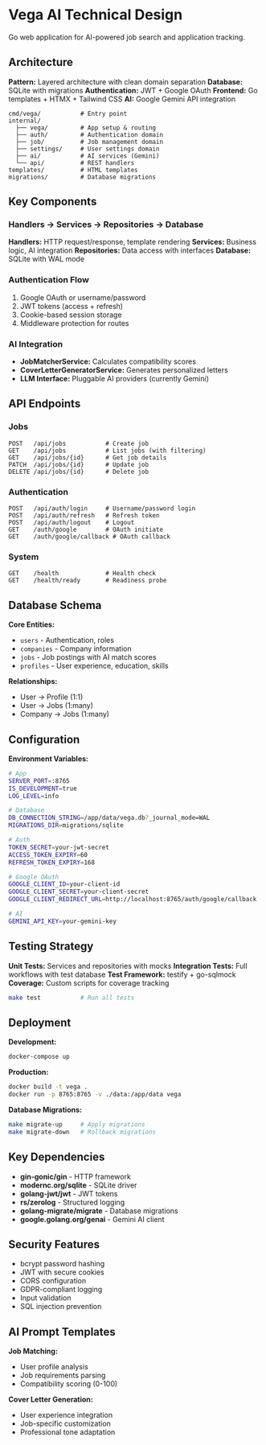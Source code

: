 # Vega AI Technical Design

Go web application for AI-powered job search and application tracking.

## Architecture

**Pattern:** Layered architecture with clean domain separation
**Database:** SQLite with migrations
**Authentication:** JWT + Google OAuth
**Frontend:** Go templates + HTMX + Tailwind CSS
**AI:** Google Gemini API integration

```plaintext
cmd/vega/           # Entry point
internal/
  ├── vega/         # App setup & routing
  ├── auth/         # Authentication domain
  ├── job/          # Job management domain
  ├── settings/     # User settings domain
  ├── ai/           # AI services (Gemini)
  └── api/          # REST handlers
templates/          # HTML templates
migrations/         # Database migrations
```

## Key Components

### **Handlers → Services → Repositories → Database**

**Handlers:** HTTP request/response, template rendering
**Services:** Business logic, AI integration
**Repositories:** Data access with interfaces
**Database:** SQLite with WAL mode

### **Authentication Flow**

1. Google OAuth or username/password
2. JWT tokens (access + refresh)
3. Cookie-based session storage
4. Middleware protection for routes

### **AI Integration**

- **JobMatcherService:** Calculates compatibility scores
- **CoverLetterGeneratorService:** Generates personalized letters
- **LLM Interface:** Pluggable AI providers (currently Gemini)

## API Endpoints

### Jobs

```plaintext
POST   /api/jobs           # Create job
GET    /api/jobs           # List jobs (with filtering)
GET    /api/jobs/{id}      # Get job details
PATCH  /api/jobs/{id}      # Update job
DELETE /api/jobs/{id}      # Delete job
```

### Authentication

```plaintext
POST   /api/auth/login     # Username/password login
POST   /api/auth/refresh   # Refresh token
POST   /api/auth/logout    # Logout
GET    /auth/google        # OAuth initiate
GET    /auth/google/callback # OAuth callback
```

### System

```plaintext
GET    /health             # Health check
GET    /health/ready       # Readiness probe
```

## Database Schema

**Core Entities:**

- `users` - Authentication, roles
- `companies` - Company information
- `jobs` - Job postings with AI match scores
- `profiles` - User experience, education, skills

**Relationships:**

- User → Profile (1:1)
- User → Jobs (1:many)
- Company → Jobs (1:many)

## Configuration

**Environment Variables:**

```bash
# App
SERVER_PORT=:8765
IS_DEVELOPMENT=true
LOG_LEVEL=info

# Database
DB_CONNECTION_STRING=/app/data/vega.db?_journal_mode=WAL
MIGRATIONS_DIR=migrations/sqlite

# Auth
TOKEN_SECRET=your-jwt-secret
ACCESS_TOKEN_EXPIRY=60
REFRESH_TOKEN_EXPIRY=168

# Google OAuth
GOOGLE_CLIENT_ID=your-client-id
GOOGLE_CLIENT_SECRET=your-client-secret
GOOGLE_CLIENT_REDIRECT_URL=http://localhost:8765/auth/google/callback

# AI
GEMINI_API_KEY=your-gemini-key
```

## Testing Strategy

**Unit Tests:** Services and repositories with mocks
**Integration Tests:** Full workflows with test database
**Test Framework:** testify + go-sqlmock
**Coverage:** Custom scripts for coverage tracking

```bash
make test           # Run all tests
```

## Deployment

**Development:**

```bash
docker-compose up
```

**Production:**

```bash
docker build -t vega .
docker run -p 8765:8765 -v ./data:/app/data vega
```

**Database Migrations:**

```bash
make migrate-up     # Apply migrations
make migrate-down   # Rollback migrations
```

## Key Dependencies

- **gin-gonic/gin** - HTTP framework
- **modernc.org/sqlite** - SQLite driver
- **golang-jwt/jwt** - JWT tokens
- **rs/zerolog** - Structured logging
- **golang-migrate/migrate** - Database migrations
- **google.golang.org/genai** - Gemini AI client

## Security Features

- bcrypt password hashing
- JWT with secure cookies
- CORS configuration
- GDPR-compliant logging
- Input validation
- SQL injection prevention

## AI Prompt Templates

**Job Matching:**

- User profile analysis
- Job requirements parsing
- Compatibility scoring (0-100)

**Cover Letter Generation:**

- User experience integration
- Job-specific customization
- Professional tone adaptation
